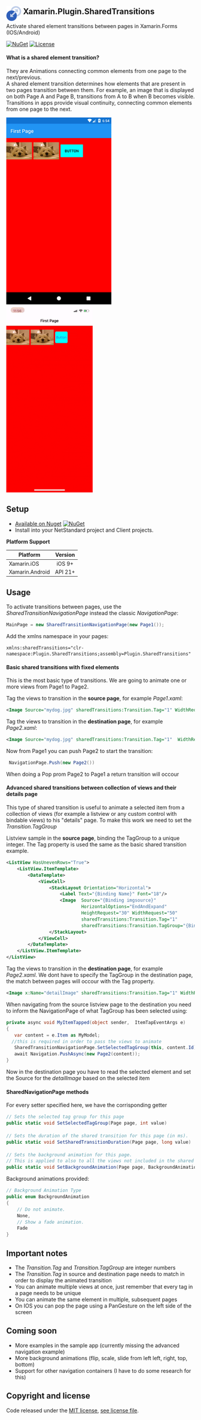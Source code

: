 ## <img src="images/icon.png" height="40" style="float:left;margin:-2px 5px 0 0"> Xamarin.Plugin.SharedTransitions
Activate shared element transitions between pages in Xamarin.Forms (IOS/Android)

[![NuGet](https://img.shields.io/nuget/v/Xamarin.Plugin.SharedTransitions.svg?label=NuGet)](https://www.nuget.org/packages/Xamarin.Plugin.SharedTransitions/)  [![License](https://img.shields.io/github/license/Evolutionlab/Xamarin.Plugin.SharedTransitions.svg)](https://opensource.org/licenses/MIT)



#### What is a shared element transition?
They are Animations connecting common elements from one page to the next/previous.<br>
A shared element transition determines how elements that are present in two pages transition between them.
For example, an image that is displayed on both Page A and Page B, transitions from A to B when B becomes visible.
Transitions in apps provide visual continuity, connecting common elements from one page to the next.


<img src="images/transition_droid_new.gif" height="500">&nbsp;&nbsp;&nbsp;&nbsp;&nbsp;&nbsp;<img src="images/transition_ios_new.gif" height="500">

## Setup

* [Available on Nuget](https://www.nuget.org/packages/Xamarin.Plugin.SharedTransitions/)  [![NuGet](https://img.shields.io/nuget/v/Xamarin.Plugin.SharedTransitions.svg?label=NuGet)](https://www.nuget.org/packages/Xamarin.Plugin.SharedTransitions/)
* Install into your NetStandard project and Client projects.

**Platform Support**

|Platform|Version|
| -------------------  | :------------------: |
|Xamarin.iOS|iOS 9+|
|Xamarin.Android|API 21+|

## Usage


To activate transitions between pages, use the *SharedTransitionNavigationPage* instead the classic *NavigationPage*:
```csharp
MainPage = new SharedTransitionNavigationPage(new Page1());
```

Add the xmlns namespace in your pages:
```
xmlns:sharedTransitions="clr-namespace:Plugin.SharedTransitions;assembly=Plugin.SharedTransitions"
```

#### Basic shared transitions with fixed elements

This is the most basic type of transitions. We are going to animate one or more views from Page1 to Page2.

Tag the views to transition in the **source page**, for example *Page1.xaml*: 

```xml
<Image Source="mydog.jpg" sharedTransitions:Transition.Tag="1" WidthRequest="100" />
```

Tag the views to transition in the **destination page**, for example *Page2.xaml*: 

```xml
<Image Source="mydog.jpg" sharedTransitions:Transition.Tag="1"  WidthRequest="300" />
```

Now from Page1 you can push Page2 to start the transition:

```csharp
 NavigationPage.Push(new Page2())
```

When doing a Pop prom Page2 to Page1 a return transition will occour


#### Advanced shared transitions between collection of views and their details page

This type of shared transition is useful to animate a selected item from a collection of views (for example a listview or any custom control with bindable views) to his "details" page.
To make this work we need to set the *Transition.TagGroup*

Listview sample in the **source page**, binding the TagGroup to a unique integer. The Tag property is used the same as the basic shared transition example.

```xml
<ListView HasUnevenRows="True">  
    <ListView.ItemTemplate>  
        <DataTemplate>  
            <ViewCell>  
                <StackLayout Orientation="Horizontal">  
                    <Label Text="{Binding Name}" Font="18"/>
                    <Image  Source="{Binding imgsource}" 
                            HorizontalOptions="EndAndExpand"
                            HeightRequest="30" WidthRequest="50"
                            sharedTransitions:Transition.Tag="1" 
                            sharedTransitions:Transition.TagGroup="{Binding Id}" />
                </StackLayout>  
            </ViewCell>  
        </DataTemplate>  
    </ListView.ItemTemplate>  
</ListView>  
```

Tag the views to transition in the **destination page**, for example *Page2.xaml*. We dont have to specify the TagGroup in the destination page, the match between pages will occour with the Tag property.

```xml
<Image x:Name="detailImage" sharedTransitions:Transition.Tag="1" WidthRequest="300" />
```

When navigating from the source listview page to the destination you need to inform the NavigationPage of what TagGroup has been selected using:

 ```csharp
 private async void MyItemTapped(object sender,  ItemTapEventArgs e)
{
    var content = e.Item as MyModel;
   //this is required in order to pass the views to animate
    SharedTransitionNavigationPage.SetSelectedTagGroup(this, content.Id);
    await Navigation.PushAsync(new Page2(content));
}
```

Now in the destination page you have to read the selected element and set the Source for the *detailImage* based on the selected item

#### SharedNavigationPage methods

For every setter specified here, we have the corrisponding getter

```csharp
// Sets the selected tag group for this page
public static void SetSelectedTagGroup(Page page, int value)

// Sets the duration of the shared transition for this page (in ms).
public static void SetSharedTransitionDuration(Page page, long value)

// Sets the background animation for this page. 
// This is applied to also to all the views not included in the shared transition
public static void SetBackgroundAnimation(Page page, BackgroundAnimation value)
```

Background animations provided:

```csharp
// Background Animation Type
public enum BackgroundAnimation
{
    // Do not animate.
    None,
    // Show a fade animation.
    Fade
}
```

## Important notes
* The *Transition.Tag* and *Transition.TagGroup* are integer numbers
* The *Transition.Tag* in source and destination page needs to match in order to display the animated transition
* You can animate multiple views at once, just remember that every tag in a page needs to be unique
* You can animate the same element in multiple, subsequent pages
* On IOS you can pop the page using a PanGesture on the left side of the screen

## Coming soon
* More examples in the sample app (currently missing the advanced navigation example)
* More background animations (flip, scale, slide from left left, right, top, bottom)
* Support for other navigation containers (I have to do some research for this)

## Copyright and license

Code released under the [MIT license](https://opensource.org/licenses/MIT),  [see license file](https://github.com/Evolutionlab/Xamarin.Plugin.SharedTransitions/blob/master/LICENSE).